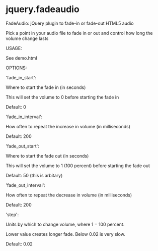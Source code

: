 jquery.fadeaudio
================

FadeAudio: jQuery plugin to fade-in or fade-out HTML5 audio

Pick a point in your audio file to fade in or out and control how 
long the volume change lasts 

USAGE: 

See demo.html

OPTIONS:

'fade_in_start':

Where to start the fade in (in seconds)

This will set the volume to 0 before starting the fade in

Default: 0


'fade_in_interval': 

How often to repeat the increase in volume (in milliseconds)

Default: 200


'fade_out_start': 

Where to start the fade out (in seconds)

This will set the volume to 1 (100 percent) before starting the fade out

Default: 50 (this is arbitary)


'fade_out_interval': 

How often to repeat the decrease in volume (in milliseconds)

Default: 200


'step':

Units by which to change volume, where 1 = 100 percent.

Lower value creates longer fade. Below 0.02 is very slow. 

Default: 0.02
